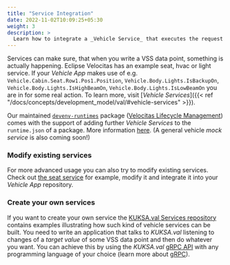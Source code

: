 ```yaml
---
title: "Service Integration"
date: 2022-11-02T10:09:25+05:30
weight: 3
description: >
  Learn how to integrate a _Vehicle Service_ that executes the request of your app on vehicle side
---
```


Services can make sure, that when you write a VSS data point, something is actually happening. Eclipse Velocitas has an example seat, hvac or light service. If your _Vehicle App_ makes use of e.g. `Vehicle.Cabin.Seat.Row1.Pos1.Position`, `Vehicle.Body.Lights.IsBackupOn`, `Vehicle.Body.Lights.IsHighBeamOn`, `Vehicle.Body.Lights.IsLowBeamOn` you are in for some real action. To learn more, visit [_Vehicle Services_]({{< ref "/docs/concepts/development_model/val/#vehicle-services" >}}).

Our maintained [`devenv-runtimes`](https://github.com/eclipse-velocitas/devenv-runtimes) package ([Velocitas Lifecycle Management](/docs/concepts/lifecycle_management)) comes with the support of adding further _Vehicle Services_ to the `runtime.json` of a package. More information [here](/docs/concepts/lifecycle_management/packages/development/#configuration-of-runtime-packages). (A general vehicle _mock service_ is also coming soon!)

### Modify existing services

For more advanced usage you can also try to modify existing services. Check out [the seat service](https://github.com/eclipse/kuksa.val.services/tree/main/seat_service) for example, modify it and integrate it into your _Vehicle App_ repository.

### Create your own services

If you want to create your own service the [KUKSA.val Services repository](https://github.com/eclipse/kuksa.val.services/) contains examples illustrating how such kind of vehicle services can be built. You need to write an application that talks to _KUKSA.val_ listening to changes of a _target value_ of some VSS data point and then do whatever you want. You can achieve this by using the _KUKSA.val_ [gRPC API](https://github.com/eclipse/kuksa.val/tree/master/proto/kuksa/val/v1) with any programming language of your choice (learn more about [gRPC](https://grpc.io)).
